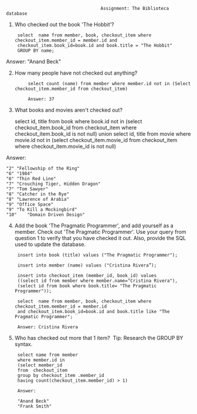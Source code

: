                                         Assignment: The Biblioteca database

1. Who checked out the book 'The Hobbit’?

		select  name from member, book, checkout_item where checkout_item.member_id = member.id and 
		checkout_item.book_id=book.id and book.title = "The Hobbit"
		GROUP BY name;

Answer: "Anand Beck"


2. How many people have not checked out anything?

            select count (name) from member where member.id not in (Select checkout_item.member_id from checkout_item)
            
            Answer: 37

3. What books and movies aren't checked out?

	select id, title from book where book.id not in 
	(select checkout_item.book_id from checkout_item where checkout_item.book_id is not null)
	union
	select id, title from movie where movie.id not in 
	(select checkout_item.movie_id from checkout_item where checkout_item.movie_id is not null)

Answer: 

    "2"	"Fellowship of the Ring"
    "6"	"1984"
    "6"	"Thin Red Line"
    "7"	"Crouching Tiger, Hidden Dragon"
    "7"	"Tom Sawyer"
    "8"	"Catcher in the Rye"
    "8"	"Lawrence of Arabia"
    "9"	"Office Space"
    "9"	"To Kill a Mockingbird"
    "10"	"Domain Driven Design"

4. Add the book 'The Pragmatic Programmer', and add yourself as a member. Check out 'The Pragmatic Programmer'. 
Use your query from question 1 to verify that you have checked it out. Also, provide the SQL used to update the database.

		insert into book (title) values ("The Pragmatic Programmer");
		      
		insert into member (name) values ("Cristina Rivera”);
		      
		insert into checkout_item (member_id, book_id) values 
		((select id from member where member.name="Cristina Rivera"), 
		(select id from book where book.title= "The Pragmatic Programmer"));
		      
		select  name from member, book, checkout_item where checkout_item.member_id = member.id 
		and checkout_item.book_id=book.id and book.title like "The Pragmatic Programmer";
		      
		Answer: Cristina Rivera

5. Who has checked out more that 1 item?  Tip: Research the GROUP BY syntax.

		select name from member 
		where member.id in
		(select member_id 
		from  checkout_item 
		group by checkout_item .member_id
		having count(checkout_item.member_id) > 1)
		    
		Answer: 
		    
		"Anand Beck"
		"Frank Smith"

